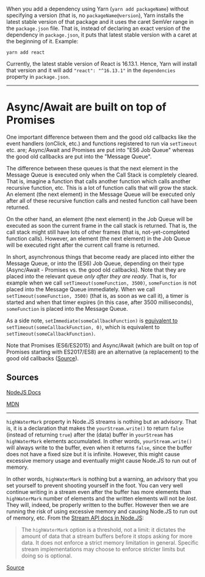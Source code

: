When you add a dependency using Yarn (`yarn add packageName`) without specifying a version (that is, no `packageName@version`), Yarn installs the latest stable version of that package and it uses the caret SemVer range in the `package.json` file. That is, instead of declaring an exact version of the dependency in `package.json`, it puts that latest stable version with a caret at the beginning of it. Example:

```shell
yarn add react
```
Currently, the latest stable version of React is 16.13.1. Hence, Yarn will install that version and it will add `"react": "^16.13.1"` in the `dependencies` property in `package.json`.

----

Async/Await are built on top of Promises
========================================

One important difference between them and the good old callbacks like the event handlers (onClick, etc.) and functions registered to run via `setTimeout` etc. are; Async/Await and Promises are put into "ES6 Job Queue" whereas the good old callbacks are put into the "Message Queue".

The difference between these queues is that the next element in the Message Queue is executed only when the Call Stack is completely cleared. That is, imagine a function that calls another function which calls another recursive function, etc. This is a lot of function calls that will grow the stack. An element (the next element) in the Message Queue will be executed only after all of these recursive function calls and nested function call have been returned.

On the other hand, an element (the next element) in the Job Queue will be executed as soon the current frame in the call stack is returned. That is, the call stack might still have lots of other frames (that is, not-yet-completed function calls). However, an element (the next element) in the Job Queue will be executed right after the current call frame is returned.

In short, asynchronous things that become ready are placed into either the Message Queue, or into the (ES6) Job Queue, depending on their type (Async/Await - Promises vs. the good old callbacks). Note that they are placed into the relevant queue _only after they are ready_. That is, for example when we call `setTimeout(someFunction, 3500)`, `someFunction` is not placed into the Message Queue immediately. When we call `setTimeout(someFunction, 3500)` (that is, as soon as we call it), a timer is started and when that timer expires (in this case, after 3500 milliseconds), `someFunction` is placed into the Message Queue.

As a side note, `setImmediate(someCallbackFunction)` is [equivalent to][setImmediate is equivalent to setTimeout] `setTimeout(someCallbackFunction, 0)`, which is equivalent to `setTimeout(someCallbackFunction)`.

Note that Promises (ES6/ES2015) and Async/Await (which are built on top of Promises starting with ES2017/ES8) are an alternative (a replacement) to the good old callbacks ([Source](https://nodejs.dev/learn/javascript-asynchronous-programming-and-callbacks#the-problem-with-callbacks)).

## Sources
[NodeJS Docs](https://nodejs.dev/learn/the-nodejs-event-loop#es6-job-queue)

[MDN](https://developer.mozilla.org/en-US/docs/Web/JavaScript/EventLoop)

[setImmediate is equivalent to setTimeout]: https://nodejs.dev/learn/discover-javascript-timers

----

`highWaterMark` property in Node.JS streams is nothing but an advisory. That is, it is a declaration that makes the `yourStream.write()` to return `false` (instead of returning `true`) after the (data) buffer in `yourStream` has `highWaterMark` elements accumulated. In other words, `yourStream.write()` will always write to the buffer, even when it returns `false`, since the buffer does not have a fixed size but it is infinite. However, this might cause excessive memory usage and eventually might cause Node.JS to run out of memory.

In other words, `highWaterMark` is nothing but a warning, an advisory that you set yourself to prevent shooting yourself in the foot. You can very well continue writing in a stream even after the buffer has more elements than `highWaterMark` number of elements and the written elements will not be _lost_. They will, indeed, be properly written to the buffer. However then we are running the risk of using excessive memory and causing Node.JS to run out of memory, etc. From the [Stream API docs in Node.JS](https://nodejs.org/api/stream.html#stream_buffering):

> The `highWaterMark` option is a threshold, not a limit: it dictates the amount of data that a stream buffers before it stops asking for more data. It does not enforce a strict memory limitation in general. Specific stream implementations may choose to enforce stricter limits but doing so is optional.

[Source](https://stackoverflow.com/questions/35801568/stream-highwatermark-misunderstanding)
